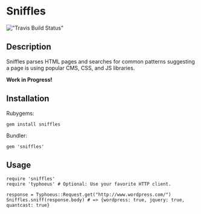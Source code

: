 # Sniffles
!["Travis Build Status"](https://secure.travis-ci.org/ezkl/sniffles.png?branch=master)

## Description
Sniffles parses HTML pages and searches for common patterns suggesting a page is using popular CMS, CSS, and JS libraries.

**Work in Progress!**

## Installation
Rubygems:

`gem install sniffles`

Bundler:

`gem 'sniffles'`

## Usage
    require 'sniffles'
    require 'typhoeus' # Optional: Use your favorite HTTP client.
    
    response = Typhoeus::Request.get("http://www.wordpress.com/")
    Sniffles.sniff(response.body) # => {wordpress: true, jquery: true, quantcast: true}